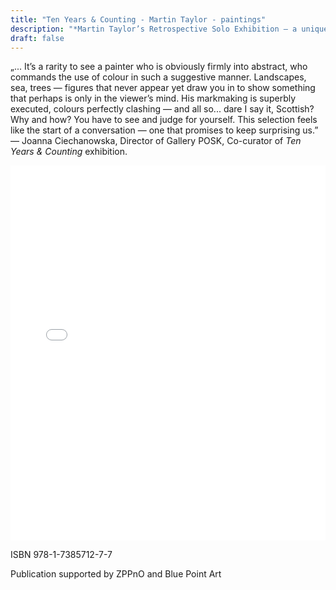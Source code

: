 ```yaml
---
title: "Ten Years & Counting - Martin Taylor - paintings"
description: "*Martin Taylor’s Retrospective Solo Exhibition — a unique showcase of his dynamic and emotionally charged paintings"
draft: false
---
```

„... It’s a rarity to see a painter who is obviously firmly into abstract, 
who commands the use of colour in such a suggestive manner.
Landscapes, sea, trees — figures that never appear yet draw you in to
show something that perhaps is only in the viewer’s mind. His markmaking
is superbly executed, colours perfectly clashing — and all so...
dare I say it, Scottish? Why and how? You have to see and judge for
yourself. This selection feels like the start of a conversation — one that
promises to keep surprising us.” — Joanna Ciechanowska, Director of
Gallery POSK, Co-curator of _Ten Years & Counting_ exhibition.

<embed src="/documents/MartinTaylor_Catalogue_with_cover.pdf" 
type="application/pdf" 
width="100%" 
height="600px"
/>

ISBN 978-1-7385712-7-7

Publication supported by ZPPnO and Blue Point Art
